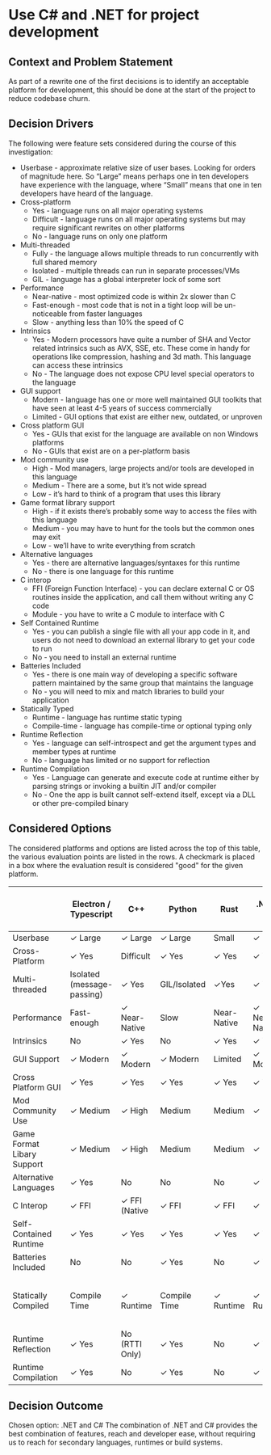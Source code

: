 ﻿# Use C# and .NET for project development

## Context and Problem Statement

As part of a rewrite one of the first decisions is to identify an acceptable platform for development,
this should be done at the start of the project to reduce codebase churn.

## Decision Drivers

The following were feature sets considered during the course of this investigation:

* Userbase - approximate relative size of user bases. Looking for orders of magnitude here. So “Large” means perhaps one
  in ten developers have experience with the language, where “Small” means that one in ten developers have heard of the
  language.
* Cross-platform
    * Yes - language runs on all major operating systems
    * Difficult - language runs on all major operating systems but may require significant rewrites on other platforms
    * No - language runs on only one platform
* Multi-threaded
    * Fully - the language allows multiple threads to run concurrently with full shared memory
    * Isolated - multiple threads can run in separate processes/VMs
    * GIL - language has a global interpreter lock of some sort
* Performance
    * Near-native - most optimized code is within 2x slower than C
    * Fast-enough - most code that is not in a tight loop will be un-noticeable from faster languages
    * Slow - anything less than 10% the speed of C
* Intrinsics
    * Yes - Modern processors have quite a number of SHA and Vector related intrinsics such as AVX, SSE, etc. These come
      in handy for operations like compression, hashing and 3d math. This language can access these intrinsics
    * No - The language does not expose CPU level special operators to the language
* GUI support
    * Modern - language has one or more well maintained GUI toolkits that have seen at least 4-5 years of success
      commercially
    * Limited - GUI options that exist are either new, outdated, or unproven
* Cross platform GUI
    * Yes - GUIs that exist for the language are available on non Windows platforms
    * No - GUIs that exist are on a per-platform basis
* Mod community use
    * High - Mod managers, large projects and/or tools are developed in this language
    * Medium - There are a some, but it’s not wide spread
    * Low - it’s hard to think of a program that uses this library
* Game format library support
    * High - if it exists there’s probably some way to access the files with this language
    * Medium - you may have to hunt for the tools but the common ones may exit
    * Low - we’ll have to write everything from scratch
* Alternative languages
    * Yes - there are alternative languages/syntaxes for this runtime
    * No - there is one language for this runtime
* C interop
    * FFI (Foreign Function Interface) - you can declare external C or OS routines inside the application, and call them
      without writing any C code
    * Module - you have to write a C module to interface with C
* Self Contained Runtime
    * Yes - you can publish a single file with all your app code in it, and users do not need to download an external
      library to get your code to run
    * No - you need to install an external runtime
* Batteries Included
    * Yes - there is one main way of developing a specific software pattern maintained by the same group that maintains
      the language
    * No - you will need to mix and match libraries to build your application
* Statically Typed
    * Runtime - language has runtime static typing
    * Compile-time - language has compile-time or optional typing only
* Runtime Reflection
    * Yes - language can self-introspect and get the argument types and member types at runtime
    * No - language has limited or no support for reflection
* Runtime Compilation
    * Yes - Language can generate and execute code at runtime either by parsing strings or invoking a builtin JIT and/or
      compiler
    * No - One the app is built cannot self-extend itself, except via a DLL or other pre-compiled binary

## Considered Options

The considered platforms and options are listed across the top of this table, the various evaluation points are listed
in the rows. A checkmark is placed in a box where the evaluation result
is considered "good" for the given platform.

|                            | Electron / Typescript      | C++            | Python       | Rust        | .NET / C#     | Ruby  | JVM / Java / Kotlin / etc.     | Go          |
|----------------------------|----------------------------|----------------|--------------|-------------|---------------|-------|--------------------------------|-------------|
| Userbase                   | ✓ Large                    | ✓ Large        | ✓ Large      | Small       | ✓ Large       | Small | ✓ Large                        | Small       |
| Cross-Platform             | ✓ Yes                      | Difficult      | ✓ Yes        | ✓ Yes       | ✓ Yes         | ✓ Yes | ✓ Yes                          | ✓ Yes       |
| Multi-threaded             | Isolated (message-passing) | ✓ Yes          | GIL/Isolated | ✓Yes        | ✓ Yes         | GIL   | ✓ Yes                          | ✓ Yes       |
| Performance                | Fast-enough                | ✓ Near-Native  | Slow         | Near-Native | ✓ Near-Native | Slow  | Near-Native                    | Fast-Enough |
| Intrinsics                 | No                         | ✓ Yes          | No           | ✓ Yes       | ✓ Yes         | No    | No                             | Yes         |
| GUI Support                | ✓ Modern                   | ✓ Modern       | ✓ Modern     | Limited     | ✓ Modern      | No    | ✓ Yes                          | No          |
| Cross Platform GUI         | ✓ Yes                      | ✓ Yes          | ✓ Yes        | ✓ Yes       | ✓ Yes         | No    | ✓ Yes                          | No          |
| Mod Community Use          | ✓ Medium                   | ✓ High         | Medium       | Medium      | ✓ High        | Small | Small                          | Small       |
| Game Format Libary Support | ✓ Medium                   | ✓ High         | Medium       | Medium      | ✓ High        | Small | Small                          | Small       |
| Alternative Languages      | ✓ Yes                      | No             | No           | No          | ✓ Yes         | No    | ✓ Yes                          | No          |
| C Interop                  | ✓ FFI                      | ✓ FFI (Native  | ✓ FFI        | ✓ FFI       | ✓ FFI         | ✓ FFI | ✓ FFI                          | ✓ FFI       |
| Self-Contained Runtime     | ✓ Yes                      | ✓ Yes          | ✓ Yes        | ✓ Yes       | ✓ Yes         | No    | ✓ Yes                          | ✓ Yes       |
| Batteries Included         | No                         | No             | ✓ Yes        | No          | ✓ Yes         | No    | ✓ Yes                          | No          |
| Statically Compiled        | Compile Time               | ✓ Runtime      | Compile Time | ✓ Runtime   | ✓ Runtime     | No    | ✓ Runtime (minus type erasure) | ✓ Runtime   |
| Runtime Reflection         | ✓ Yes                      | No (RTTI Only) | ✓ Yes        | No          | ✓ Yes         | ✓ Yes | ✓ Yes                          | No          |
| Runtime Compilation        | ✓ Yes                      | No             | ✓ Yes        | No          | ✓ Yes         | ✓ Yes | ✓ Yes                          | No          |

## Decision Outcome

Chosen option: .NET and C#
The combination of .NET and C# provides the best combination of features, reach and developer ease, without
requiring us to reach for secondary languages, runtimes or build systems.

